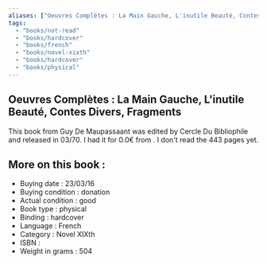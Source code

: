 ```yaml
---
aliases: ["Oeuvres Complètes : La Main Gauche, L'inutile Beauté, Contes Divers, Fragments"] 
tags: 
  - "books/not-read" 
  - "books/hardcover" 
  - "books/french"
  - "books/novel-xixth"
  - "books/hardcover"
  - "books/physical"
---
```



## Oeuvres Complètes : La Main Gauche, L'inutile Beauté, Contes Divers, Fragments
This book from Guy De Maupassaant was edited by Cercle Du Bibliophile and released in 03/70. I had it for 0.0€ from . I don't read the 443 pages yet.

## More on this book :
- Buying date : 23/03/16
- Buying condition : donation
- Actual condition : good
- Book type : physical
- Binding : hardcover
- Language : French
- Category : Novel XIXth
- ISBN : 
- Weight in grams : 504

